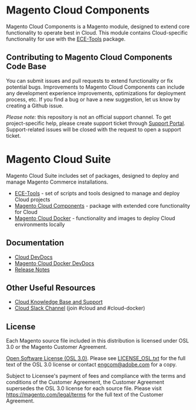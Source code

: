 # Magento Cloud Components
Magento Cloud Components is a Magento module, designed to extend core functionality to operate best in Cloud. This module contains Cloud-specific functionality for use with the [ECE-Tools](https://github.com/magento/ece-tools) package.

## Contributing to Magento Cloud Components Code Base
You can submit issues and pull requests to extend functionality or fix potential bugs. Improvements to Magento Cloud Components can include any development experience improvements, optimizations for deployment process, etc. If you find a bug or have a new suggestion, let us know by creating a Github issue.

*Please note:* this repository is not an official support channel. To get project-specific help, please create support ticket through [Support Portal](https://support.magento.com). Support-related issues will be closed with the request to open a support ticket.

# Magento Cloud Suite
Magento Cloud Suite includes set of packages, designed to deploy and manage Magento Commerce installations.
- [ECE-Tools](https://github.com/magento/ece-tools) - set of scripts and tools designed to manage and deploy Cloud projects
- [Magento Cloud Components](https://github.com/magento/magento-cloud-components) - package with extended core functionality for Cloud
- [Magento Cloud Docker](https://github.com/magento/magento-cloud-docker) - functionality and images to deploy Cloud environments locally

## Documentation
- [Cloud DevDocs](https://devdocs.magento.com/guides/v2.2/cloud/bk-cloud.html)
- [Magento Cloud Docker DevDocs](https://devdocs.magento.com/guides/v2.3/cloud/docker/docker-config.html)
- [Release Notes](https://github.com/magento/ece-tools/releases)

## Other Useful Resources
- [Cloud Knowledge Base and Support](https://support.magento.com)
- [Cloud Slack Channel](https://magentocommeng.slack.com) (join #cloud and #cloud-docker)

## License
Each Magento source file included in this distribution is licensed under OSL 3.0 or the Magento Customer Agreement.

[Open Software License (OSL 3.0)](https://opensource.org/licenses/osl-3.0.php). Please see [LICENSE_OSL.txt](LICENSE_OSL.txt) for the full text of the OSL 3.0 license or contact [engcom@adobe.com](mailto:engcom@adobe.com) for a copy.

Subject to Licensee's payment of fees and compliance with the terms and conditions of the Customer Agreement, the Customer Agreement supersedes the OSL 3.0 license for each source file. Please visit https://magento.com/legal/terms for the full text of the
Customer Agreement.
